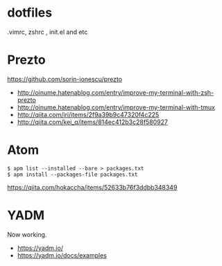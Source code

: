# dotfiles

.vimrc, zshrc , init.el and etc

# Prezto

https://github.com/sorin-ionescu/prezto

- http://oinume.hatenablog.com/entry/improve-my-terminal-with-zsh-prezto
- http://oinume.hatenablog.com/entry/improve-my-terminal-with-tmux
- http://qiita.com/iri/items/2f9a39b9c47320f4c225
- http://qiita.com/kei_q/items/814ec412b3c28f580927

# Atom

```
$ apm list --installed --bare > packages.txt
$ apm install --packages-file packages.txt
```

https://qiita.com/hokaccha/items/52633b76f3ddbb348349

# YADM

Now working.

- https://yadm.io/
- https://yadm.io/docs/examples
